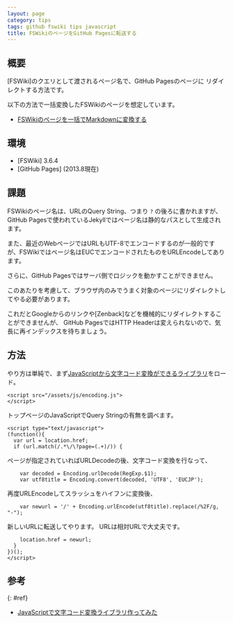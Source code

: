 ```yaml
---
layout: page
category: tips
tags: github fswiki tips javascript
title: FSWikiのページをGitHub Pagesに転送する
---
```


## 概要

[FSWiki]のクエリとして渡されるページ名で、GitHub Pagesのページに
リダイレクトする方法です。

以下の方法で一括変換したFSWikiのページを想定しています。

* [FSWikiのページを一括でMarkdownに変換する](/tips/convert-fswiki-to-markdown)

## 環境

* [FSWiki] 3.6.4
* [GitHub Pages] (2013.8現在)

## 課題

FSWikiのページ名は、URLのQuery String、つまり `?` の後ろに書かれますが、
GitHub Pagesで使われているJekyllではページ名は静的なパスとして生成されます。

また、最近のWebページではURLもUTF-8でエンコードするのが一般的ですが、FSWikiではページ名はEUCでエンコードされたものをURLEncodeしてあります。

さらに、GitHub Pagesではサーバ側でロジックを動かすことができません。

このあたりを考慮して、ブラウザ内のみでうまく対象のページにリダイレクトしてやる必要があります。

これだとGoogleからのリンクや[Zenback]などを機械的にリダイレクトすることができませんが、
GitHub PagesではHTTP Headerは変えられないので、気長に再インデックスを待ちましょう。

## 方法

やり方は単純で、まず[JavaScriptから文字コード変換ができるライブラリ](#ref)をロード。

    <script src="/assets/js/encoding.js">
    </script>

トップページのJavaScriptでQuery Stringの有無を調べます。

    <script type="text/javascript">
    (function(){
      var url = location.href;
      if (url.match(/.*\/\?page=(.+)/)) {

ページが指定されていればURLDecodeの後、文字コード変換を行なって、

        var decoded = Encoding.urlDecode(RegExp.$1);
        var utf8title = Encoding.convert(decoded, 'UTF8', 'EUCJP');

再度URLEncodeしてスラッシュをハイフンに変換後、

        var newurl = '/' + Encoding.urlEncode(utf8title).replace(/%2F/g, "-");

新しいURLに転送してやります。
URLは相対URLで大丈夫です。

        location.href = newurl;
      }
    })();
    </script>

## 参考
{: #ref}

* [JavaScriptで文字コード変換ライブラリ作ってみた](http://polygon-planet-log.blogspot.jp/2012/04/javascript.html)
